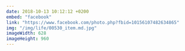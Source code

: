 ```yaml
---
date: 2018-10-13 10:12:12 +0200
embed: "facebook"
link: "https://www.facebook.com/photo.php?fbid=10156107482634865"
img: "/img/life/00530_item.md.jpg"
imageWidth: 628
imageHeight: 960
---
```

